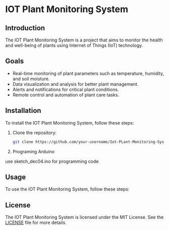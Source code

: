 # IOT Plant Monitoring System

## Introduction

The IOT Plant Monitoring System is a project that aims to monitor the health and well-being of plants using Internet of Things (IoT) technology.

## Goals

- Real-time monitoring of plant parameters such as temperature, humidity, and soil moisture.
- Data visualization and analysis for better plant management.
- Alerts and notifications for critical plant conditions.
- Remote control and automation of plant care tasks.

## Installation

To install the IOT Plant Monitoring System, follow these steps:

1. Clone the repository:

    ```bash
    git clone https://github.com/your-username/Iot-PLant-Monitoring-System.git
    ```

2. Programing Arduino

use sketch_dec04.ino for programming code

## Usage

To use the IOT Plant Monitoring System, follow these steps:

## License

The IOT Plant Monitoring System is licensed under the MIT License. See the [LICENSE](./LICENSE) file for more details.
